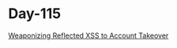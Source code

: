# Day-115 

[Weaponizing Reflected XSS to Account Takeover](https://infosecwriteups.com/weaponizing-reflected-xss-to-account-takeover-ae8aeea7aca3)
